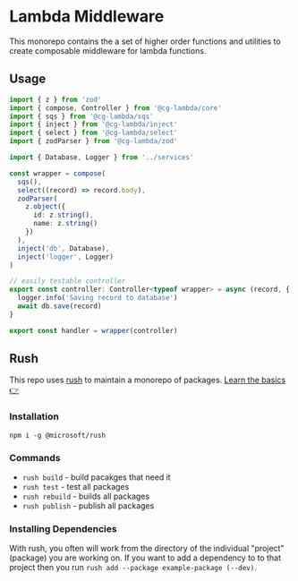 # Lambda Middleware

This monorepo contains the a set of higher order functions and utilities to create composable middleware for lambda functions.

## Usage

```typescript
import { z } from 'zod'
import { compose, Controller } from '@cg-lambda/core'
import { sqs } from '@cg-lambda/sqs'
import { inject } from '@cg-lambda/inject'
import { select } from '@cg-lambda/select'
import { zodParser } from '@cg-lambda/zod'

import { Database, Logger } from '../services'

const wrapper = compose(
  sqs(),
  select((record) => record.body),
  zodParser(
    z.object({
      id: z.string(),
      name: z.string()
    })
  ),
  inject('db', Database),
  inject('logger', Logger)
)

// easily testable controller
export const controller: Controller<typeof wrapper> = async (record, { logger, db }) => {
  logger.info('Saving record to database')
  await db.save(record)
}

export const handler = wrapper(controller)
```

## Rush

This repo uses [rush](https://rushjs.io/) to maintain a monorepo of packages. [Learn the basics 👉](https://rushjs.io/pages/developer/new_developer/)

### Installation

```
npm i -g @microsoft/rush
```

### Commands

- `rush build` - build pacakges that need it
- `rush test` - test all packages
- `rush rebuild` - builds all packages
- `rush publish` - publish all packages

### Installing Dependencies

With rush, you often will work from the directory of the individual "project" (package) you are working on. If you want to add a dependency to to that project then you run `rush add --package example-package (--dev)`.
